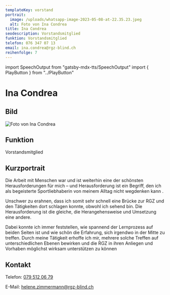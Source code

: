 ```yaml
---
templateKey: vorstand
portrait:
  image: /uploads/whatsapp-image-2023-05-08-at-22.35.23.jpeg
  alt: Foto von Ina Condrea
title: Ina Condrea
seodescription: Vorstandsmitglied
funktion: Vorstandsmitglied
telefon: 076 347 07 13
email: ina.condrea@rgz-blind.ch
reihenfolge: 7
---
```

import SpeechOutput from "gatsby-mdx-tts/SpeechOutput"
import { PlayButton } from "../PlayButton"

<SpeechOutput id="vorstand-helen-zimmermann" customPlayButton={PlayButton}>

# Ina Condrea
## Bild

![Foto von Ina Condrea](/uploads/whatsapp-image-2023-05-08-at-22.35.23.jpeg "Bild von Ina Condrea")



## Funktion

Vorstandsmitglied

## Kurzportrait
Die Arbeit mit Menschen war und ist weiterhin eine der schönsten
Herausforderungen für mich
–
und Herausforderung ist ein Begriff, den
ich als begeisterte Sportliebhaberin von meinem Alltag nicht
wegdenken
kann.

Unschwer zu erahnen, dass ich somit sehr schnell eine Brücke zur RGZ
und den Tätigkeiten dort schlagen konnte, obwohl ich sehend bin. Die
Herausforderung ist die gleiche, die Herangehensweise und Umsetzung
eine andere. 

Dabei konnte ich immer
feststellen, wie spannend der Lernprozess auf beiden Seiten ist und wie
schön die Erfahrung, sich irgendwo in der
Mitte zu treffen.
Durch meine Tätigkeit erhoffe ich mir, mehrere solche Treffen auf
unterschiedlichen Ebenen bewirken und die RGZ in ihren Anliegen
und
Vorhaben möglichst wirksam unterstützen zu können



## Kontakt

Telefon: [079 512 06 79](<tel:079 512 06 79>)

E-Mail: [helene.zimmermann@rgz-blind.ch](mailto:helene.zimmermann@rgz-blind.ch)

</SpeechOutput>